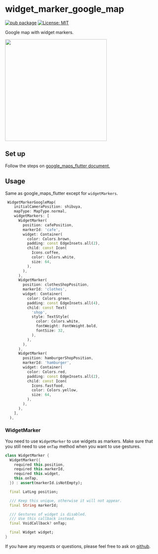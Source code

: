 # widget_marker_google_map

[![pub package](https://img.shields.io/pub/v/widget_marker_google_map.svg)](https://pub.dev/packages/detectable_text_field) <a href="https://opensource.org/licenses/MIT"><img src="https://img.shields.io/badge/license-MIT-purple.svg" alt="License: MIT"></a>

Google map with widget markers.

<img src="https://user-images.githubusercontent.com/43510799/142984717-853a7686-503e-4e2c-b090-9767e25fb8d3.png" width=330>

## Set up
Follow the steps on [google_maps_flutter document.](https://pub.dev/packages/google_maps_flutter#getting-started)

## Usage

Same as google_maps_flutter except for `widgetMarkers`.

```dart
 WidgetMarkerGoogleMap(
    initialCameraPosition: shibuya,
    mapType: MapType.normal,
    widgetMarkers: [
      WidgetMarker(
        position: cafePosition,
        markerId: 'cafe',
        widget: Container(
          color: Colors.brown,
          padding: const EdgeInsets.all(2),
          child: const Icon(
            Icons.coffee,
            color: Colors.white,
            size: 64,
          ),
        ),
      ),
      WidgetMarker(
        position: clothesShopPosition,
        markerId: 'clothes',
        widget: Container(
          color: Colors.green,
          padding: const EdgeInsets.all(4),
          child: const Text(
            'shop',
            style: TextStyle(
              color: Colors.white,
              fontWeight: FontWeight.bold,
              fontSize: 32,
            ),
          ),
        ),
      ),
      WidgetMarker(
        position: hamburgerShopPosition,
        markerId: 'hamburger',
        widget: Container(
          color: Colors.red,
          padding: const EdgeInsets.all(2),
          child: const Icon(
            Icons.fastfood,
            color: Colors.yellow,
            size: 64,
          ),
        ),
      ),
    ],
  ),
```

### WidgetMarker

You need to use `WidgetMarker` to use widgets as markers. 
Make sure that you still need to use `onTap` method when you want to use gestures.

```widget_marker.dart
class WidgetMarker {
  WidgetMarker({
    required this.position,
    required this.markerId,
    required this.widget,
    this.onTap,
  }) : assert(markerId.isNotEmpty);

  final LatLng position;

  /// Keep this unique, otherwise it will not appear.
  final String markerId;

  /// Gestures of widget is disabled.
  /// Use this callback instead.
  final VoidCallback? onTap;

  final Widget widget;
}
```

If you have any requests or questions, please feel free to ask on [github](https://github.com/santa112358/widget_marker_google_map/issues).
